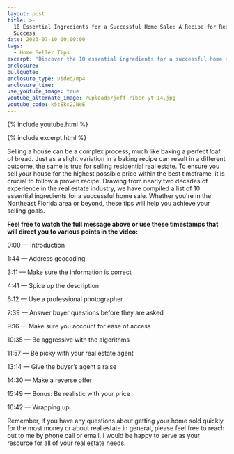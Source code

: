 ```yaml
---
layout: post
title: >-
  10 Essential Ingredients for a Successful Home Sale: A Recipe for Real Estate
  Success
date: 2023-07-10 00:00:00
tags:
  - Home Seller Tips
excerpt: 'Discover the 10 essential ingredients for a successful home sale. '
enclosure:
pullquote:
enclosure_type: video/mp4
enclosure_time:
use_youtube_image: true
youtube_alternate_image: /uploads/jeff-riber-yt-14.jpg
youtube_code: k5tEks2JNeE
---
```

{% include youtube.html %}

{% include excerpt.html %}

Selling a house can be a complex process, much like baking a perfect loaf of bread. Just as a slight variation in a baking recipe can result in a different outcome, the same is true for selling residential real estate. To ensure you sell your house for the highest possible price within the best timeframe, it is crucial to follow a proven recipe. Drawing from nearly two decades of experience in the real estate industry, we have compiled a list of 10 essential ingredients for a successful home sale. Whether you're in the Northeast Florida area or beyond, these tips will help you achieve your selling goals.

**Feel free to watch the full message above or use these timestamps that will direct you to various points in the video:**

0:00 — Introduction

1:44 — Address geocoding

3:11 — Make sure the information is correct

4:41 — Spice up the description

6:12 — Use a professional photographer

7:39 — Answer buyer questions before they are asked

9:16 — Make sure you account for ease of access

10:35 — Be aggressive with the algorithms

11:57 — Be picky with your real estate agent

13:14 — Give the buyer’s agent a raise

14:30 — Make a reverse offer

15:49 — Bonus: Be realistic with your price

16:42 — Wrapping up

Remember, if you have any questions about getting your home sold quickly for the most money or about real estate in general, please feel free to reach out to me by phone call or email. I would be happy to serve as your resource for all of your real estate needs.